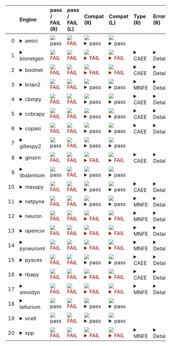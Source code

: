 |    | Engine                                                                                                                                     | pass / FAIL (R)                                                                                                                                                            | pass / FAIL (L)                                                                                                                                                            | Compat (R)                                                                                                                                                                                                                                                                                                                             | Compat (L)                                                                                                                                                                                                                                                                                                                             | Type (R)                                                               | Error (R)                                                                                                                                                                                                                                                                                                                                                                                                                                                          | Error (L)                                                                                                                                                   | d1 (R)                                               | d1 (L)                                              |
|---:|:-------------------------------------------------------------------------------------------------------------------------------------------|:---------------------------------------------------------------------------------------------------------------------------------------------------------------------------|:---------------------------------------------------------------------------------------------------------------------------------------------------------------------------|:---------------------------------------------------------------------------------------------------------------------------------------------------------------------------------------------------------------------------------------------------------------------------------------------------------------------------------------|:---------------------------------------------------------------------------------------------------------------------------------------------------------------------------------------------------------------------------------------------------------------------------------------------------------------------------------------|:-----------------------------------------------------------------------|:-------------------------------------------------------------------------------------------------------------------------------------------------------------------------------------------------------------------------------------------------------------------------------------------------------------------------------------------------------------------------------------------------------------------------------------------------------------------|:------------------------------------------------------------------------------------------------------------------------------------------------------------|:-----------------------------------------------------|:----------------------------------------------------|
|  0 | <details><summary>amici</summary>https://docs.biosimulators.org/Biosimulators_AMICI/<br></details>                                         | <img src=https://via.placeholder.com/15/00dd00/00dd00.png/> pass                                                                                                           | <span style="color:darkred;">                                                                      <img src=https://via.placeholder.com/15/dd0000/dd0000.png/> FAIL</span> | <img src=https://via.placeholder.com/15/00dd00/00dd00.png/><details><summary>pass</summary>The file extensions suggest the input file types are '['SED-ML', 'SBML']'. These are compatible with amici</details>                                                                                                                        | <img src=https://via.placeholder.com/15/00dd00/00dd00.png/><details><summary>pass</summary>The file extensions suggest the input file types are '['SED-ML', 'SBML']'. These are compatible with amici</details>                                                                                                                        |                                                                        |                                                                                                                                                                                                                                                                                                                                                                                                                                                                    | <details><summary>Details</summary>```Error while fetching server API version: (2, 'CreateFile', 'The system cannot find the file specified.')```</details> | <a href="d1_plots_remote\amici_d1.pdf">plot</a>      | <a href="d1_plots_local\amici_d1.pdf">plot</a>      |
|  1 | <details><summary>bionetgen</summary>https://docs.biosimulators.org/Biosimulators_BioNetGen/<br></details>                                 | <span style="color:darkred;">                                                                      <img src=https://via.placeholder.com/15/dd0000/dd0000.png/> FAIL</span> | <span style="color:darkred;">                                                                      <img src=https://via.placeholder.com/15/dd0000/dd0000.png/> FAIL</span> | <span style="color:darkred;"><img src=https://via.placeholder.com/15/dd0000/dd0000.png/> <details><summary>FAIL</summary>The file extensions suggest the input file types are '['SED-ML', 'SBML']'. Tese are not compatible with bionetgen. The following file types will be compatible ['BNGL', 'SED-ML']</details></span>            | <span style="color:darkred;"><img src=https://via.placeholder.com/15/dd0000/dd0000.png/> <details><summary>FAIL</summary>The file extensions suggest the input file types are '['SED-ML', 'SBML']'. Tese are not compatible with bionetgen. The following file types will be compatible ['BNGL', 'SED-ML']</details></span>            | <details><summary>CAEE</summary>CombineArchiveExecutionError</details> | <details><summary>Details</summary><span style="color:red;">The COMBINE/OMEX did not execute successfully:<br><br>  The SED document did not execute successfully:<br>  <br>    Language for model `net1` is not supported.<br>      - Model language `urn:sedml:language:sbml` is not supported. Models must be in BNGL format (e.g., `sed:model/@language` must match `^urn:sedml:language:bngl(\.$)` such as `urn:sedml:language:bngl`).</details>              | <details><summary>Details</summary>```Error while fetching server API version: (2, 'CreateFile', 'The system cannot find the file specified.')```</details> | <a href="d1_plots_remote\bionetgen_d1.pdf">plot</a>  | <a href="d1_plots_local\bionetgen_d1.pdf">plot</a>  |
|  2 | <details><summary>boolnet</summary>https://docs.biosimulators.org/Biosimulators_BoolNet/<br></details>                                     | <span style="color:darkred;">                                                                      <img src=https://via.placeholder.com/15/dd0000/dd0000.png/> FAIL</span> | <span style="color:darkred;">                                                                      <img src=https://via.placeholder.com/15/dd0000/dd0000.png/> FAIL</span> | <span style="color:darkred;"><img src=https://via.placeholder.com/15/dd0000/dd0000.png/> <details><summary>FAIL</summary>The file extensions suggest the input file types are '['SED-ML', 'SBML']'. Tese are not compatible with boolnet. The following file types will be compatible ['SBML-qual', 'SED-ML']</details></span>         | <span style="color:darkred;"><img src=https://via.placeholder.com/15/dd0000/dd0000.png/> <details><summary>FAIL</summary>The file extensions suggest the input file types are '['SED-ML', 'SBML']'. Tese are not compatible with boolnet. The following file types will be compatible ['SBML-qual', 'SED-ML']</details></span>         | <details><summary>CAEE</summary>CombineArchiveExecutionError</details> | <details><summary>Details</summary><span style="color:red;">The COMBINE/OMEX did not execute successfully:<br><br>  The SED document did not execute successfully:<br>  <br>    Simulation `sim1` is invalid.<br>      - Number of points (20000) must be equal to the difference between the output end (200.0) and start times (0.0).</details>                                                                                                                  | <details><summary>Details</summary>```Error while fetching server API version: (2, 'CreateFile', 'The system cannot find the file specified.')```</details> | <a href="d1_plots_remote\boolnet_d1.pdf">plot</a>    | <a href="d1_plots_local\boolnet_d1.pdf">plot</a>    |
|  3 | <details><summary>brian2</summary>https://docs.biosimulators.org/Biosimulators_pyNeuroML/<br></details>                                    | <span style="color:darkred;">                                                                      <img src=https://via.placeholder.com/15/dd0000/dd0000.png/> FAIL</span> | <span style="color:darkred;">                                                                      <img src=https://via.placeholder.com/15/dd0000/dd0000.png/> FAIL</span> | <img src=https://via.placeholder.com/15/00dd00/00dd00.png/><details><summary>pass</summary>The file extensions suggest the input file types are '['SED-ML', 'SBML']'. These are compatible with brian2</details>                                                                                                                       | <img src=https://via.placeholder.com/15/00dd00/00dd00.png/><details><summary>pass</summary>The file extensions suggest the input file types are '['SED-ML', 'SBML']'. These are compatible with brian2</details>                                                                                                                       | <details><summary>MNFE</summary>ModuleNotFoundError</details>          | <details><summary>Details</summary>No module named 'libsbml'</details>                                                                                                                                                                                                                                                                                                                                                                                             | <details><summary>Details</summary>```Error while fetching server API version: (2, 'CreateFile', 'The system cannot find the file specified.')```</details> |                                                      |                                                     |
|  4 | <details><summary>cbmpy</summary>https://docs.biosimulators.org/Biosimulators_CBMPy/<br></details>                                         | <span style="color:darkred;">                                                                      <img src=https://via.placeholder.com/15/dd0000/dd0000.png/> FAIL</span> | <span style="color:darkred;">                                                                      <img src=https://via.placeholder.com/15/dd0000/dd0000.png/> FAIL</span> | <img src=https://via.placeholder.com/15/00dd00/00dd00.png/><details><summary>pass</summary>The file extensions suggest the input file types are '['SED-ML', 'SBML']'. These are compatible with cbmpy</details>                                                                                                                        | <img src=https://via.placeholder.com/15/00dd00/00dd00.png/><details><summary>pass</summary>The file extensions suggest the input file types are '['SED-ML', 'SBML']'. These are compatible with cbmpy</details>                                                                                                                        | <details><summary>CAEE</summary>CombineArchiveExecutionError</details> | <details><summary>Details</summary><span style="color:red;">The COMBINE/OMEX did not execute successfully:<br><br>  The SED document did not execute successfully:<br>  <br>    UniformTimeCourseSimulation `sim1` is not supported.<br>      - Simulation sim1 of type `UniformTimeCourseSimulation` is not supported. Simulation must be an instance of one of the following:<br>          - SteadyStateSimulation</details>                                     | <details><summary>Details</summary>```Error while fetching server API version: (2, 'CreateFile', 'The system cannot find the file specified.')```</details> | <a href="d1_plots_remote\cbmpy_d1.pdf">plot</a>      | <a href="d1_plots_local\cbmpy_d1.pdf">plot</a>      |
|  5 | <details><summary>cobrapy</summary>https://docs.biosimulators.org/Biosimulators_COBRApy/<br>Only allows steady state simulations</details> | <span style="color:darkred;">                                                                      <img src=https://via.placeholder.com/15/dd0000/dd0000.png/> FAIL</span> | <span style="color:darkred;">                                                                      <img src=https://via.placeholder.com/15/dd0000/dd0000.png/> FAIL</span> | <img src=https://via.placeholder.com/15/00dd00/00dd00.png/><details><summary>pass</summary>The file extensions suggest the input file types are '['SED-ML', 'SBML']'. These are compatible with cobrapy</details>                                                                                                                      | <img src=https://via.placeholder.com/15/00dd00/00dd00.png/><details><summary>pass</summary>The file extensions suggest the input file types are '['SED-ML', 'SBML']'. These are compatible with cobrapy</details>                                                                                                                      | <details><summary>CAEE</summary>CombineArchiveExecutionError</details> | <details><summary>Details</summary><span style="color:red;">The COMBINE/OMEX did not execute successfully:<br><br>  The SED document did not execute successfully:<br>  <br>    UniformTimeCourseSimulation `sim1` is not supported.<br>      - Simulation sim1 of type `UniformTimeCourseSimulation` is not supported. Simulation must be an instance of one of the following:<br>          - SteadyStateSimulation</details>                                     | <details><summary>Details</summary>```Error while fetching server API version: (2, 'CreateFile', 'The system cannot find the file specified.')```</details> | <a href="d1_plots_remote\cobrapy_d1.pdf">plot</a>    | <a href="d1_plots_local\cobrapy_d1.pdf">plot</a>    |
|  6 | <details><summary>copasi</summary>https://docs.biosimulators.org/Biosimulators_COPASI/<br></details>                                       | <span style="color:darkred;">                                                                      <img src=https://via.placeholder.com/15/dd0000/dd0000.png/> FAIL</span> | <span style="color:darkred;">                                                                      <img src=https://via.placeholder.com/15/dd0000/dd0000.png/> FAIL</span> | <img src=https://via.placeholder.com/15/00dd00/00dd00.png/><details><summary>pass</summary>The file extensions suggest the input file types are '['SED-ML', 'SBML']'. These are compatible with copasi</details>                                                                                                                       | <img src=https://via.placeholder.com/15/00dd00/00dd00.png/><details><summary>pass</summary>The file extensions suggest the input file types are '['SED-ML', 'SBML']'. These are compatible with copasi</details>                                                                                                                       | <details><summary>CAEE</summary>CombineArchiveExecutionError</details> | <details><summary>Details</summary><span style="color:red;">The COMBINE/OMEX did not execute successfully:<br><br>  The SED document did not execute successfully:<br>  <br>    could not convert string to float: 'Values[V]'</details>                                                                                                                                                                                                                           | <details><summary>Details</summary>```Error while fetching server API version: (2, 'CreateFile', 'The system cannot find the file specified.')```</details> | <a href="d1_plots_remote\copasi_d1.pdf">plot</a>     | <a href="d1_plots_local\copasi_d1.pdf">plot</a>     |
|  7 | <details><summary>gillespy2</summary>https://docs.biosimulators.org/Biosimulators_GillesPy2/<br></details>                                 | <img src=https://via.placeholder.com/15/00dd00/00dd00.png/> pass                                                                                                           | <span style="color:darkred;">                                                                      <img src=https://via.placeholder.com/15/dd0000/dd0000.png/> FAIL</span> | <img src=https://via.placeholder.com/15/00dd00/00dd00.png/><details><summary>pass</summary>The file extensions suggest the input file types are '['SED-ML', 'SBML']'. These are compatible with gillespy2</details>                                                                                                                    | <img src=https://via.placeholder.com/15/00dd00/00dd00.png/><details><summary>pass</summary>The file extensions suggest the input file types are '['SED-ML', 'SBML']'. These are compatible with gillespy2</details>                                                                                                                    |                                                                        |                                                                                                                                                                                                                                                                                                                                                                                                                                                                    | <details><summary>Details</summary>```Error while fetching server API version: (2, 'CreateFile', 'The system cannot find the file specified.')```</details> | <a href="d1_plots_remote\gillespy2_d1.pdf">plot</a>  | <a href="d1_plots_local\gillespy2_d1.pdf">plot</a>  |
|  8 | <details><summary>ginsim</summary>https://docs.biosimulators.org/Biosimulators_GINsim/<br></details>                                       | <span style="color:darkred;">                                                                      <img src=https://via.placeholder.com/15/dd0000/dd0000.png/> FAIL</span> | <span style="color:darkred;">                                                                      <img src=https://via.placeholder.com/15/dd0000/dd0000.png/> FAIL</span> | <span style="color:darkred;"><img src=https://via.placeholder.com/15/dd0000/dd0000.png/> <details><summary>FAIL</summary>The file extensions suggest the input file types are '['SED-ML', 'SBML']'. Tese are not compatible with ginsim. The following file types will be compatible ['SBML-qual', 'SED-ML']</details></span>          | <span style="color:darkred;"><img src=https://via.placeholder.com/15/dd0000/dd0000.png/> <details><summary>FAIL</summary>The file extensions suggest the input file types are '['SED-ML', 'SBML']'. Tese are not compatible with ginsim. The following file types will be compatible ['SBML-qual', 'SED-ML']</details></span>          | <details><summary>CAEE</summary>CombineArchiveExecutionError</details> | <details><summary>Details</summary><span style="color:red;">The COMBINE/OMEX did not execute successfully:<br><br>  The SED document did not execute successfully:<br>  <br>    Simulation `sim1` is invalid.<br>      - The interval between the output start and time time must be an integer multiple of the number of steps, not `0.01`:<br>          Output start time: 0.0<br>          Output end time: 200.0<br>          Number of steps: 20000</details> | <details><summary>Details</summary>```Error while fetching server API version: (2, 'CreateFile', 'The system cannot find the file specified.')```</details> | <a href="d1_plots_remote\ginsim_d1.pdf">plot</a>     | <a href="d1_plots_local\ginsim_d1.pdf">plot</a>     |
|  9 | <details><summary>libsbmlsim</summary>https://docs.biosimulators.org/Biosimulators_LibSBMLSim/<br></details>                               | <img src=https://via.placeholder.com/15/00dd00/00dd00.png/> pass                                                                                                           | <span style="color:darkred;">                                                                      <img src=https://via.placeholder.com/15/dd0000/dd0000.png/> FAIL</span> | <img src=https://via.placeholder.com/15/00dd00/00dd00.png/><details><summary>pass</summary>The file extensions suggest the input file types are '['SED-ML', 'SBML']'. These are compatible with libsbmlsim</details>                                                                                                                   | <img src=https://via.placeholder.com/15/00dd00/00dd00.png/><details><summary>pass</summary>The file extensions suggest the input file types are '['SED-ML', 'SBML']'. These are compatible with libsbmlsim</details>                                                                                                                   |                                                                        |                                                                                                                                                                                                                                                                                                                                                                                                                                                                    | <details><summary>Details</summary>```Error while fetching server API version: (2, 'CreateFile', 'The system cannot find the file specified.')```</details> | <a href="d1_plots_remote\libsbmlsim_d1.pdf">plot</a> | <a href="d1_plots_local\libsbmlsim_d1.pdf">plot</a> |
| 10 | <details><summary>masspy</summary>https://docs.biosimulators.org/Biosimulators_MASSpy/<br></details>                                       | <span style="color:darkred;">                                                                      <img src=https://via.placeholder.com/15/dd0000/dd0000.png/> FAIL</span> | <span style="color:darkred;">                                                                      <img src=https://via.placeholder.com/15/dd0000/dd0000.png/> FAIL</span> | <img src=https://via.placeholder.com/15/00dd00/00dd00.png/><details><summary>pass</summary>The file extensions suggest the input file types are '['SED-ML', 'SBML']'. These are compatible with masspy</details>                                                                                                                       | <img src=https://via.placeholder.com/15/00dd00/00dd00.png/><details><summary>pass</summary>The file extensions suggest the input file types are '['SED-ML', 'SBML']'. These are compatible with masspy</details>                                                                                                                       | <details><summary>CAEE</summary>CombineArchiveExecutionError</details> | <details><summary>Details</summary><span style="color:red;">The COMBINE/OMEX did not execute successfully:<br><br>  The SED document did not execute successfully:<br>  <br>    Something went wrong reading the SBML model. Most likely the SBML model is not valid. Please check that your model is valid using the `mass.io.sbml.validate_sbml_model` function or via the online validator at http://sbml.org/validator .<br>    	`(model, errors) = validate_sbml_model(filename)`<br>    If the model is valid and cannot be read please open an issue at https://github.com/SBRG/masspy/issues .</details>                                                                                                                                                                                                                                                                                                                                                                                                                                                                    | <details><summary>Details</summary>```Error while fetching server API version: (2, 'CreateFile', 'The system cannot find the file specified.')```</details> | <a href="d1_plots_remote\masspy_d1.pdf">plot</a>     | <a href="d1_plots_local\masspy_d1.pdf">plot</a>     |
| 11 | <details><summary>netpyne</summary>https://docs.biosimulators.org/Biosimulators_pyNeuroML/<br></details>                                   | <span style="color:darkred;">                                                                      <img src=https://via.placeholder.com/15/dd0000/dd0000.png/> FAIL</span> | <span style="color:darkred;">                                                                      <img src=https://via.placeholder.com/15/dd0000/dd0000.png/> FAIL</span> | <img src=https://via.placeholder.com/15/00dd00/00dd00.png/><details><summary>pass</summary>The file extensions suggest the input file types are '['SED-ML', 'SBML']'. These are compatible with netpyne</details>                                                                                                                      | <img src=https://via.placeholder.com/15/00dd00/00dd00.png/><details><summary>pass</summary>The file extensions suggest the input file types are '['SED-ML', 'SBML']'. These are compatible with netpyne</details>                                                                                                                      | <details><summary>MNFE</summary>ModuleNotFoundError</details>          | <details><summary>Details</summary>No module named 'libsbml'</details>                                                                                                                                                                                                                                                                                                                                                                                             | <details><summary>Details</summary>```Error while fetching server API version: (2, 'CreateFile', 'The system cannot find the file specified.')```</details> |                                                      |                                                     |
| 12 | <details><summary>neuron</summary>https://docs.biosimulators.org/Biosimulators_pyNeuroML/<br></details>                                    | <span style="color:darkred;">                                                                      <img src=https://via.placeholder.com/15/dd0000/dd0000.png/> FAIL</span> | <span style="color:darkred;">                                                                      <img src=https://via.placeholder.com/15/dd0000/dd0000.png/> FAIL</span> | <span style="color:darkred;"><img src=https://via.placeholder.com/15/dd0000/dd0000.png/> <details><summary>FAIL</summary>The file extensions suggest the input file types are '['SED-ML', 'SBML']'. Tese are not compatible with neuron. The following file types will be compatible ['SED-ML', 'LEMS', 'NeuroML']</details></span>    | <span style="color:darkred;"><img src=https://via.placeholder.com/15/dd0000/dd0000.png/> <details><summary>FAIL</summary>The file extensions suggest the input file types are '['SED-ML', 'SBML']'. Tese are not compatible with neuron. The following file types will be compatible ['SED-ML', 'LEMS', 'NeuroML']</details></span>    | <details><summary>MNFE</summary>ModuleNotFoundError</details>          | <details><summary>Details</summary>No module named 'libsbml'</details>                                                                                                                                                                                                                                                                                                                                                                                             | <details><summary>Details</summary>```Error while fetching server API version: (2, 'CreateFile', 'The system cannot find the file specified.')```</details> |                                                      |                                                     |
| 13 | <details><summary>opencor</summary>https://docs.biosimulators.org/Biosimulators_OpenCOR/<br></details>                                     | <span style="color:darkred;">                                                                      <img src=https://via.placeholder.com/15/dd0000/dd0000.png/> FAIL</span> | <span style="color:darkred;">                                                                      <img src=https://via.placeholder.com/15/dd0000/dd0000.png/> FAIL</span> | <span style="color:darkred;"><img src=https://via.placeholder.com/15/dd0000/dd0000.png/> <details><summary>FAIL</summary>The file extensions suggest the input file types are '['SED-ML', 'SBML']'. Tese are not compatible with opencor. The following file types will be compatible ['CellML', 'SED-ML']</details></span>            | <span style="color:darkred;"><img src=https://via.placeholder.com/15/dd0000/dd0000.png/> <details><summary>FAIL</summary>The file extensions suggest the input file types are '['SED-ML', 'SBML']'. Tese are not compatible with opencor. The following file types will be compatible ['CellML', 'SED-ML']</details></span>            | <details><summary>MNFE</summary>ModuleNotFoundError</details>          | <details><summary>Details</summary>No module named 'libsbml'</details>                                                                                                                                                                                                                                                                                                                                                                                             | <details><summary>Details</summary>```Error while fetching server API version: (2, 'CreateFile', 'The system cannot find the file specified.')```</details> |                                                      |                                                     |
| 14 | <details><summary>pyneuroml</summary>https://docs.biosimulators.org/Biosimulators_pyNeuroML/<br></details>                                 | <span style="color:darkred;">                                                                      <img src=https://via.placeholder.com/15/dd0000/dd0000.png/> FAIL</span> | <span style="color:darkred;">                                                                      <img src=https://via.placeholder.com/15/dd0000/dd0000.png/> FAIL</span> | <span style="color:darkred;"><img src=https://via.placeholder.com/15/dd0000/dd0000.png/> <details><summary>FAIL</summary>The file extensions suggest the input file types are '['SED-ML', 'SBML']'. Tese are not compatible with pyneuroml. The following file types will be compatible ['SED-ML', 'LEMS', 'NeuroML']</details></span> | <span style="color:darkred;"><img src=https://via.placeholder.com/15/dd0000/dd0000.png/> <details><summary>FAIL</summary>The file extensions suggest the input file types are '['SED-ML', 'SBML']'. Tese are not compatible with pyneuroml. The following file types will be compatible ['SED-ML', 'LEMS', 'NeuroML']</details></span> | <details><summary>MNFE</summary>ModuleNotFoundError</details>          | <details><summary>Details</summary>No module named 'libsbml'</details>                                                                                                                                                                                                                                                                                                                                                                                             | <details><summary>Details</summary>```Error while fetching server API version: (2, 'CreateFile', 'The system cannot find the file specified.')```</details> |                                                      |                                                     |
| 15 | <details><summary>pysces</summary>https://docs.biosimulators.org/Biosimulators_PySCeS/<br></details>                                       | <span style="color:darkred;">                                                                      <img src=https://via.placeholder.com/15/dd0000/dd0000.png/> FAIL</span> | <span style="color:darkred;">                                                                      <img src=https://via.placeholder.com/15/dd0000/dd0000.png/> FAIL</span> | <img src=https://via.placeholder.com/15/00dd00/00dd00.png/><details><summary>pass</summary>The file extensions suggest the input file types are '['SED-ML', 'SBML']'. These are compatible with pysces</details>                                                                                                                       | <img src=https://via.placeholder.com/15/00dd00/00dd00.png/><details><summary>pass</summary>The file extensions suggest the input file types are '['SED-ML', 'SBML']'. These are compatible with pysces</details>                                                                                                                       | <details><summary>CAEE</summary>CombineArchiveExecutionError</details> | <details><summary>Details</summary><span style="color:red;">The COMBINE/OMEX did not execute successfully:<br><br>  The SED document did not execute successfully:<br>  <br>    Model at /tmp/tmph2fvlpzq/./LEMS_NML2_Ex9_FN.sbml could not be imported:<br>      <br>      File /tmp/tmph2fvlpzq/./LEMS_NML2_Ex9_FN.sbml.xml does not exist</details>                                                                                                             | <details><summary>Details</summary>```Error while fetching server API version: (2, 'CreateFile', 'The system cannot find the file specified.')```</details> | <a href="d1_plots_remote\pysces_d1.pdf">plot</a>     | <a href="d1_plots_local\pysces_d1.pdf">plot</a>     |
| 16 | <details><summary>rbapy</summary>https://docs.biosimulators.org/Biosimulators_RBApy/<br></details>                                         | <span style="color:darkred;">                                                                      <img src=https://via.placeholder.com/15/dd0000/dd0000.png/> FAIL</span> | <span style="color:darkred;">                                                                      <img src=https://via.placeholder.com/15/dd0000/dd0000.png/> FAIL</span> | <span style="color:darkred;"><img src=https://via.placeholder.com/15/dd0000/dd0000.png/> <details><summary>FAIL</summary>The file extensions suggest the input file types are '['SED-ML', 'SBML']'. Tese are not compatible with rbapy. The following file types will be compatible ['RBApy', 'SED-ML']</details></span>               | <span style="color:darkred;"><img src=https://via.placeholder.com/15/dd0000/dd0000.png/> <details><summary>FAIL</summary>The file extensions suggest the input file types are '['SED-ML', 'SBML']'. Tese are not compatible with rbapy. The following file types will be compatible ['RBApy', 'SED-ML']</details></span>               | <details><summary>CAEE</summary>CombineArchiveExecutionError</details> | <details><summary>Details</summary><span style="color:red;">The COMBINE/OMEX did not execute successfully:<br><br>  The SED document did not execute successfully:<br>  <br>    Language for model `net1` is not supported.<br>      - Model language `urn:sedml:language:sbml` is not supported. Models must be in RBA format (e.g., `sed:model/@language` must match `^urn:sedml:language:rba(\.$)` such as `urn:sedml:language:rba`).</details>                 | <details><summary>Details</summary>```Error while fetching server API version: (2, 'CreateFile', 'The system cannot find the file specified.')```</details> | <a href="d1_plots_remote\rbapy_d1.pdf">plot</a>      | <a href="d1_plots_local\rbapy_d1.pdf">plot</a>      |
| 17 | <details><summary>smoldyn</summary>https://smoldyn.readthedocs.io/en/latest/python/api.html#sed-ml-combine-biosimulators-api<br></details> | <span style="color:darkred;">                                                                      <img src=https://via.placeholder.com/15/dd0000/dd0000.png/> FAIL</span> | <span style="color:darkred;">                                                                      <img src=https://via.placeholder.com/15/dd0000/dd0000.png/> FAIL</span> | <span style="color:darkred;"><img src=https://via.placeholder.com/15/dd0000/dd0000.png/> <details><summary>FAIL</summary>smoldyn compatible file types unknown.</details></span>                                                                                                                                                       | <span style="color:darkred;"><img src=https://via.placeholder.com/15/dd0000/dd0000.png/> <details><summary>FAIL</summary>smoldyn compatible file types unknown.</details></span>                                                                                                                                                       | <details><summary>MNFE</summary>ModuleNotFoundError</details>          | <details><summary>Details</summary>No module named 'libsbml'</details>                                                                                                                                                                                                                                                                                                                                                                                             | <details><summary>Details</summary>```Error while fetching server API version: (2, 'CreateFile', 'The system cannot find the file specified.')```</details> |                                                      |                                                     |
| 18 | <details><summary>tellurium</summary>https://docs.biosimulators.org/Biosimulators_tellurium/<br></details>                                 | <img src=https://via.placeholder.com/15/00dd00/00dd00.png/> pass                                                                                                           | <span style="color:darkred;">                                                                      <img src=https://via.placeholder.com/15/dd0000/dd0000.png/> FAIL</span> | <img src=https://via.placeholder.com/15/00dd00/00dd00.png/><details><summary>pass</summary>The file extensions suggest the input file types are '['SED-ML', 'SBML']'. These are compatible with tellurium</details>                                                                                                                    | <img src=https://via.placeholder.com/15/00dd00/00dd00.png/><details><summary>pass</summary>The file extensions suggest the input file types are '['SED-ML', 'SBML']'. These are compatible with tellurium</details>                                                                                                                    |                                                                        |                                                                                                                                                                                                                                                                                                                                                                                                                                                                    | <details><summary>Details</summary>```Error while fetching server API version: (2, 'CreateFile', 'The system cannot find the file specified.')```</details> | <a href="d1_plots_remote\tellurium_d1.pdf">plot</a>  | <a href="d1_plots_local\tellurium_d1.pdf">plot</a>  |
| 19 | <details><summary>vcell</summary>https://github.com/virtualcell/vcell<br></details>                                                        | <img src=https://via.placeholder.com/15/00dd00/00dd00.png/> pass                                                                                                           | <span style="color:darkred;">                                                                      <img src=https://via.placeholder.com/15/dd0000/dd0000.png/> FAIL</span> | <img src=https://via.placeholder.com/15/00dd00/00dd00.png/><details><summary>pass</summary>The file extensions suggest the input file types are '['SED-ML', 'SBML']'. These are compatible with vcell</details>                                                                                                                        | <img src=https://via.placeholder.com/15/00dd00/00dd00.png/><details><summary>pass</summary>The file extensions suggest the input file types are '['SED-ML', 'SBML']'. These are compatible with vcell</details>                                                                                                                        |                                                                        |                                                                                                                                                                                                                                                                                                                                                                                                                                                                    | <details><summary>Details</summary>```Error while fetching server API version: (2, 'CreateFile', 'The system cannot find the file specified.')```</details> |                                                      |                                                     |
| 20 | <details><summary>xpp</summary>https://docs.biosimulators.org/Biosimulators_XPP/<br></details>                                             | <span style="color:darkred;">                                                                      <img src=https://via.placeholder.com/15/dd0000/dd0000.png/> FAIL</span> | <span style="color:darkred;">                                                                      <img src=https://via.placeholder.com/15/dd0000/dd0000.png/> FAIL</span> | <span style="color:darkred;"><img src=https://via.placeholder.com/15/dd0000/dd0000.png/> <details><summary>FAIL</summary>The file extensions suggest the input file types are '['SED-ML', 'SBML']'. Tese are not compatible with xpp. The following file types will be compatible ['XPP', 'SED-ML']</details></span>                   | <span style="color:darkred;"><img src=https://via.placeholder.com/15/dd0000/dd0000.png/> <details><summary>FAIL</summary>The file extensions suggest the input file types are '['SED-ML', 'SBML']'. Tese are not compatible with xpp. The following file types will be compatible ['XPP', 'SED-ML']</details></span>                   | <details><summary>MNFE</summary>ModuleNotFoundError</details>          | <details><summary>Details</summary>No module named 'libsbml'</details>                                                                                                                                                                                                                                                                                                                                                                                             | <details><summary>Details</summary>```Error while fetching server API version: (2, 'CreateFile', 'The system cannot find the file specified.')```</details> |                                                      |                                                     |